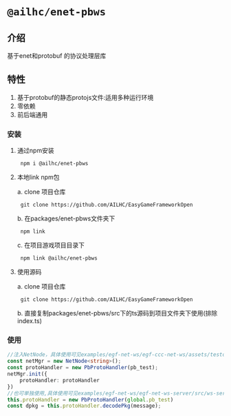 # `@ailhc/enet-pbws`
## 介绍
基于enet和protobuf 的协议处理层库

## 特性

1. 基于protobuf的静态protojs文件:适用多种运行环境
2. 零依赖
3. 前后端通用

### 安装
1. 通过npm安装
	
    	npm i @ailhc/enet-pbws   
2. 本地link npm包
	
    a. clone 项目仓库
    
        git clone https://github.com/AILHC/EasyGameFrameworkOpen
        
    b. 在packages/enet-pbws文件夹下 

    	npm link
    
    c. 在项目游戏项目目录下 
    	
        npm link @ailhc/enet-pbws    
3. 使用源码
	
    a. clone 项目仓库
    
        git clone https://github.com/AILHC/EasyGameFrameworkOpen
    b. 直接复制packages/enet-pbws/src下的ts源码到项目文件夹下使用(排除index.ts)
### 使用

```ts
//注入NetNode，具体使用可见examples/egf-net-ws/egf-ccc-net-ws/assets/testcases/protobuf-test
const netMgr = new NetNode<string>();
const protoHandler = new PbProtoHandler(pb_test);
netMgr.init({
    protoHandler: protoHandler
})
//也可单独使用,具体使用可见examples/egf-net-ws/egf-net-ws-server/src/ws-server.ts
this.protoHandler = new PbProtoHandler(global.pb_test)
const dpkg = this.protoHandler.decodePkg(message);
```

